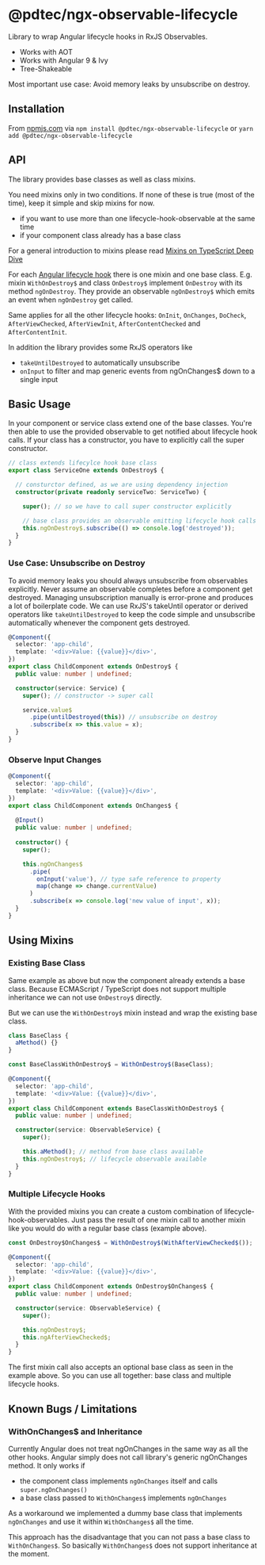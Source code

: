 # @pdtec/ngx-observable-lifecycle

Library to wrap Angular lifecycle hooks in RxJS Observables.

* Works with AOT
* Works with Angular 9 & Ivy
* Tree-Shakeable

Most important use case: Avoid memory leaks by unsubscribe on destroy.

## Installation

From [npmjs.com](https://www.npmjs.com/) via ```npm install @pdtec/ngx-observable-lifecycle```
or ```yarn add @pdtec/ngx-observable-lifecycle```

## API

The library provides base classes as well as class mixins.

You need mixins only in two conditions.
If none of these is true (most of the time), keep it simple and skip mixins for now.

* if you want to use more than one lifecycle-hook-observable at the same time
* if your component class already has a base class

For a general introduction to mixins please read [Mixins on TypeScript Deep Dive](https://basarat.gitbooks.io/typescript/docs/types/mixins.html)

For each [Angular lifecycle hook](https://angular.io/guide/lifecycle-hooks) there is one mixin and one base class.
E.g. mixin ```WithOnDestroy$``` and class ```OnDestroy$``` implement ```OnDestroy``` with its method ```ngOnDestroy```.
They provide an observable ```ngOnDestroy$``` which emits an event when ```ngOnDestroy``` get called.

Same applies for all the other lifecycle hooks:
```OnInit```, ```OnChanges```, ```DoCheck```, ```AfterViewChecked```, ```AfterViewInit```,
```AfterContentChecked``` and ```AfterContentInit```.

In addition the library provides some RxJS operators like
 
* ```takeUntilDestroyed``` to automatically unsubscribe
* ```onInput``` to filter and map generic events from ngOnChanges$ down to a single input

## Basic Usage

In your component or service class extend one of the base classes.
You're then able to use the provided observable to get notified about lifecycle hook calls.
If your class has a constructor, you have to explicitly call the super constructor.

```ts
// class extends lifecylce hook base class
export class ServiceOne extends OnDestroy$ {

  // consturctor defined, as we are using dependency injection
  constructor(private readonly serviceTwo: ServiceTwo) {

    super(); // so we have to call super constructor explicitly

    // base class provides an observable emitting lifecycle hook calls as events
    this.ngOnDestroy$.subscribe(() => console.log('destroyed'));
  }
}
```

### Use Case: Unsubscribe on Destroy

To avoid memory leaks you should always unsubscribe from observables explicitly.
Never assume an observable completes before a component get destroyed.
Managing unsubscription manually is error-prone and produces a lot of boilerplate code.
We can use RxJS's takeUntil operator or derived operators like ```takeUntilDestroyed```
to keep the code simple and unsubscribe automatically whenever the component gets destroyed.

```ts
@Component({
  selector: 'app-child',
  template: '<div>Value: {{value}}</div>',
})
export class ChildComponent extends OnDestroy$ {
  public value: number | undefined;

  constructor(service: Service) {
    super(); // constructor -> super call

    service.value$
      .pipe(untilDestroyed(this)) // unsubscribe on destroy
      .subscribe(x => this.value = x);
  }
}
```

### Observe Input Changes

```ts
@Component({
  selector: 'app-child',
  template: '<div>Value: {{value}}</div>',
})
export class ChildComponent extends OnChanges$ {
  
  @Input()
  public value: number | undefined;
  
  constructor() {
    super();

    this.ngOnChanges$
      .pipe(
        onInput('value'), // type safe reference to property
        map(change => change.currentValue)
      )
      .subscribe(x => console.log('new value of input', x));
  }
}
```

## Using Mixins

### Existing Base Class

Same example as above but now the component already extends a base class.
Because ECMAScript / TypeScript does not support multiple inheritance we can not use ```OnDestroy$``` directly.

But we can use the ```WithOnDestroy$``` mixin instead and wrap the existing base class.

```ts
class BaseClass {
  aMethod() {}
}

const BaseClassWithOnDestroy$ = WithOnDestroy$(BaseClass);

@Component({
  selector: 'app-child',
  template: '<div>Value: {{value}}</div>',
})
export class ChildComponent extends BaseClassWithOnDestroy$ {
  public value: number | undefined;

  constructor(service: ObservableService) {
    super();

    this.aMethod(); // method from base class available
    this.ngOnDestroy$; // lifecycle observable available
  }
}
```

### Multiple Lifecycle Hooks

With the provided mixins you can create a custom combination of lifecycle-hook-observables.
Just pass the result of one mixin call to another mixin like you would do with a regular base class (example above).

```ts
const OnDestroy$OnChanges$ = WithOnDestroy$(WithAfterViewChecked$());

@Component({
  selector: 'app-child',
  template: '<div>Value: {{value}}</div>',
})
export class ChildComponent extends OnDestroy$OnChanges$ {
  public value: number | undefined;

  constructor(service: ObservableService) {
    super();

    this.ngOnDestroy$;
    this.ngAfterViewChecked$;
  }
}
```

The first mixin call also accepts an optional base class as seen in the example above.
So you can use all together: base class and multiple lifecycle hooks.

## Known Bugs / Limitations

### WithOnChanges$ and Inheritance

Currently Angular does not treat ngOnChanges in the same way as all the other hooks.
Angular simply does not call library's generic ngOnChanges method.
It only works if

* the component class implements ```ngOnChanges``` itself and calls ```super.ngOnChanges()```
* a base class passed to ```WithOnChanges$``` implements ```ngOnChanges```

As a workaround we implemented a dummy base class that implements ```ngOnChanges``` and use it within ```WithOnChanges$``` all the time.

This approach has the disadvantage that you can not pass a base class to ```WithOnChanges$```.
So basically ```WithOnChanges$``` does not support inheritance at the moment.
